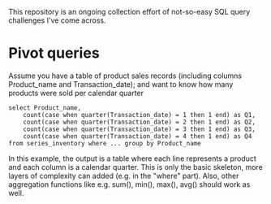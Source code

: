 This repository is an ongoing collection effort of not-so-easy SQL query challenges I've come across.

# Pivot queries

Assume you have a table of product sales records (including columns Product_name and Transaction_date); and want to know how many products were sold per calendar quarter

    select Product_name,
        count(case when quarter(Transaction_date) = 1 then 1 end) as Q1,
        count(case when quarter(Transaction_date) = 2 then 1 end) as Q2, 
        count(case when quarter(Transaction_date) = 3 then 1 end) as Q3, 
        count(case when quarter(Transaction_date) = 4 then 1 end) as Q4
    from series_inventory where ... group by Product_name

In this example, the output is a table where each line represents a product and each column is a calendar quarter. This is only the basic skeleton, more layers of complexity can added (e.g. in the "where" part). Also, other aggregation functions like e.g. sum(), min(), max(), avg() should work as well.

